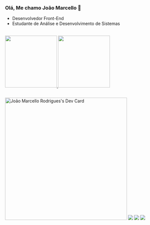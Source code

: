 ### Olá, Me chamo João Marcello 👋

- Desenvolvedor Front-End
- Estudante de Análise e Desenvolvimento de Sistemas

<br>
  
<div>
  <a href="https://github.com/joaoxmarcello">
  <img height="170em" src="https://github-readme-stats.vercel.app/api?username=joaoxmarcello&show_icons=true&theme=tokyonight&include_all_commits=true&count_private=true"/>
  <img height="170em" src="https://github-readme-stats.vercel.app/api/top-langs/?username=joaoxmarcello&layout=compact&langs_count=7&theme=tokyonight"/>
</div>
    
##
<div>
  
  <a href="https://app.daily.dev/JoaoWick"><img src="https://api.daily.dev/devcards/fbb142eb6f1740ac91bebc865a92a255.png?r=im2" width="400" alt="João Marcello Rodrigues's Dev Card"/></a>
  <a href="https://www.linkedin.com/in/joaoxmarcello/" target="_blank"><img src="https://img.shields.io/badge/-LinkedIn-%230077B5?style=for-the-badge&logo=linkedin&logoColor=white" target="_blank"></a>
<a href="https://discord.gg/v4B7NHJZW3" target="_blank"><img src="https://img.shields.io/badge/Discord-7289DA?style=for-the-badge&logo=discord&logoColor=white" target="_blank"></a>
<a href = "mailto:joaomarcello869@gmail.com"><img src="https://img.shields.io/badge/-Gmail-%23333?style=for-the-badge&logo=gmail&logoColor=white" target="_blank"></a>
  
</div>










